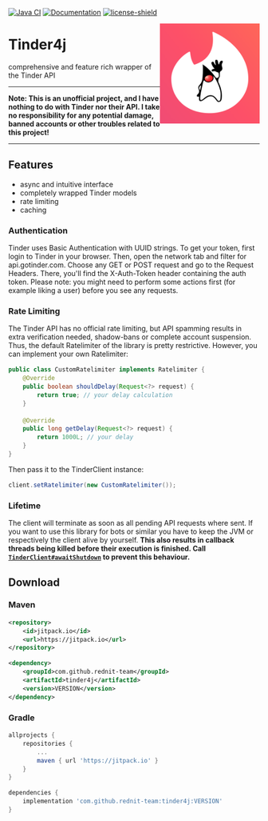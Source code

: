 [![Java CI](https://github.com/rednit-team/tinder4j/actions/workflows/ci.yml/badge.svg)](https://github.com/rednit-team/tinder4j/actions/workflows/ci.yml)
[![Documentation](https://github.com/rednit-team/tinder4j/actions/workflows/docs.yml/badge.svg)](https://github.com/rednit-team/tinder4j/actions/workflows/docs.yml)
[![license-shield](https://img.shields.io/badge/License-Apache%202.0-lightgrey.svg)]()

<img align="right" alt="logo" src="https://github.com/rednit-team/tinder4j/blob/master/.github/assets/Tinder4J.png?raw=true" height="200" width="200">

# Tinder4j

comprehensive and feature rich wrapper of the Tinder API

---

**Note: This is an unofficial project, and I have nothing to do with Tinder nor their API. I take no responsibility for
 any potential damage, banned accounts or other troubles related to this project!** 

---

## Features
- async and intuitive interface
- completely wrapped Tinder models
- rate limiting
- caching

### Authentication 
Tinder uses Basic Authentication with UUID strings. To get your token, first login to Tinder in your browser. Then,
 open the network tab and filter for api.gotinder.com. Choose any GET or POST request and go to the Request Headers. 
 There, you'll find the X-Auth-Token header containing the auth token. Please note: you might need to perform some 
 actions first (for example liking a user) before you see any requests.
 
### Rate Limiting
The Tinder API has no official rate limiting, but API spamming results in extra verification needed, shadow-bans
or complete account suspension. Thus, the default Ratelimiter of the library is pretty restrictive.
However, you can implement your own Ratelimiter: 
```java
public class CustomRatelimiter implements Ratelimiter {
    @Override
    public boolean shouldDelay(Request<?> request) {
        return true; // your delay calculation 
    }

    @Override
    public long getDelay(Request<?> request) {
        return 1000L; // your delay
    }
}
```
Then pass it to the TinderClient instance:
```java
client.setRatelimiter(new CustomRatelimiter());
```

### Lifetime
The client will terminate as soon as all pending API requests where sent. If you want to use this library for bots
or similar you have to keep the JVM or respectively the client alive by yourself. **This also results in callback
threads being killed before their execution is finished. Call 
[`TinderClient#awaitShutdown`](https://rednit-team.github.io/tinder4j/com/rednit/tinder4j/api/TinderClient.html) to prevent 
this behaviour.**

## Download

### Maven
```xml
<repository>
    <id>jitpack.io</id>
    <url>https://jitpack.io</url>
</repository>
```
```xml
<dependency>
    <groupId>com.github.rednit-team</groupId>
    <artifactId>tinder4j</artifactId>
    <version>VERSION</version>
</dependency>
```

### Gradle
```groovy
allprojects {
    repositories {
        ...
        maven { url 'https://jitpack.io' }
    }
}
```
```groovy
dependencies {
    implementation 'com.github.rednit-team:tinder4j:VERSION'
}
```
